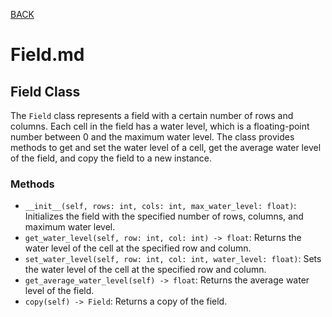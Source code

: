 [BACK](../README.MD)

# Field.md

## Field Class
The `Field` class represents a field with a certain number of rows and columns. Each cell in the field has a water level, which is a floating-point number between 0 and the maximum water level. The class provides methods to get and set the water level of a cell, get the average water level of the field, and copy the field to a new instance.

### Methods
- `__init__(self, rows: int, cols: int, max_water_level: float)`: Initializes the field with the specified number of rows, columns, and maximum water level.
- `get_water_level(self, row: int, col: int) -> float`: Returns the water level of the cell at the specified row and column.
- `set_water_level(self, row: int, col: int, water_level: float)`: Sets the water level of the cell at the specified row and column.
- `get_average_water_level(self) -> float`: Returns the average water level of the field.
- `copy(self) -> Field`: Returns a copy of the field.

